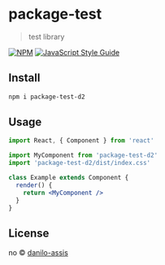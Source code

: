 # package-test

> test library

[![NPM](https://img.shields.io/npm/v/package-test.svg)](https://www.npmjs.com/package/package-test) [![JavaScript Style Guide](https://img.shields.io/badge/code_style-standard-brightgreen.svg)](https://standardjs.com)

## Install

```bash
npm i package-test-d2
```

## Usage

```jsx
import React, { Component } from 'react'

import MyComponent from 'package-test-d2'
import 'package-test-d2/dist/index.css'

class Example extends Component {
  render() {
    return <MyComponent />
  }
}
```

## License

no © [danilo-assis](https://github.com/danilo-assis)
